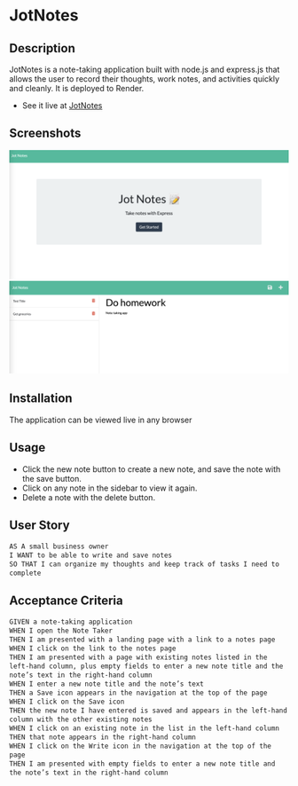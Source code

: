 # JotNotes

## Description
JotNotes is a note-taking application built with node.js and express.js that allows the user to record their thoughts, work notes, and activities quickly and cleanly. It is deployed to Render. 

* See it live at [JotNotes](https://jot-notes.onrender.com/) 

## Screenshots
![Landing Page](./public/assets/img/landingPageSS.png)
![Notes Page](./public/assets/img/notesPageSS.png)

## Installation
The application can be viewed live in any browser

## Usage
* Click the new note button to create a new note, and save the note with the save button. 
* Click on any note in the sidebar to view it again. 
* Delete a note with the delete button.

## User Story

```
AS A small business owner
I WANT to be able to write and save notes
SO THAT I can organize my thoughts and keep track of tasks I need to complete
```

## Acceptance Criteria

```
GIVEN a note-taking application
WHEN I open the Note Taker
THEN I am presented with a landing page with a link to a notes page
WHEN I click on the link to the notes page
THEN I am presented with a page with existing notes listed in the left-hand column, plus empty fields to enter a new note title and the note’s text in the right-hand column
WHEN I enter a new note title and the note’s text
THEN a Save icon appears in the navigation at the top of the page
WHEN I click on the Save icon
THEN the new note I have entered is saved and appears in the left-hand column with the other existing notes
WHEN I click on an existing note in the list in the left-hand column
THEN that note appears in the right-hand column
WHEN I click on the Write icon in the navigation at the top of the page
THEN I am presented with empty fields to enter a new note title and the note’s text in the right-hand column
```

